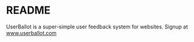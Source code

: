 README
======
UserBallot is a super-simple user feedback system for websites. Signup at www.userballot.com

